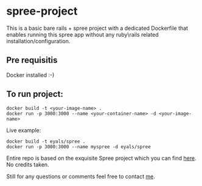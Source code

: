 # spree-project

This is a basic bare rails + spree project with a dedicated Dockerfile that enables running this spree app without any ruby\rails related installation/configuration.

## Pre requisitis
Docker installed :-)

## To run project:
```
docker build -t <your-image-name> .
docker run -p 3000:3000 --name <your-container-name> -d <your-image-name>
```

Live example:
```
docker build -t eyals/spree .
docker run -p 3000:3000 --name myspree -d eyals/spree
```

Entire repo is based on the exquisite Spree project which you can find [here](https://github.com/spree/spree). No credits taken.

Still for any questions or comments feel free to contact [me](https://github.com/eyalstoler).


